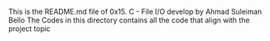 This is the README.md file of 0x15. C - File I/O develop by Ahmad Suleiman Bello
The Codes in this directory contains all the code that align with the project topic

